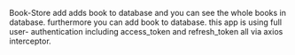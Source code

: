 Book-Store add adds book to database and you can see the whole books in database. furthermore you can add book to database.
this app is using full user- authentication including access_token and refresh_token all via axios interceptor.
